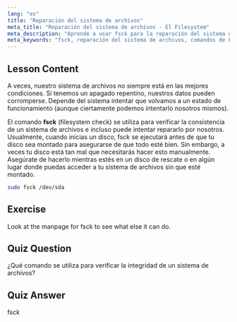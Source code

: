 ```yaml
---
lang: "es"
title: "Reparación del sistema de archivos"
meta_title: "Reparación del sistema de archivos - El Filesystem"
meta_description: "Aprende a usar fsck para la reparación del sistema de archivos de Linux y la recuperación de datos. Comprende cómo verificar y corregir errores de disco con este comando esencial. ¡Comienza tu viaje en Linux!"
meta_keywords: "fsck, reparación del sistema de archivos, comandos de Linux, errores de disco, recuperación de datos, tutorial de Linux, guía para principiantes"
---
```


## Lesson Content

A veces, nuestro sistema de archivos no siempre está en las mejores condiciones. Si tenemos un apagado repentino, nuestros datos pueden corromperse. Depende del sistema intentar que volvamos a un estado de funcionamiento (aunque ciertamente podemos intentarlo nosotros mismos).

El comando **fsck** (filesystem check) se utiliza para verificar la consistencia de un sistema de archivos e incluso puede intentar repararlo por nosotros. Usualmente, cuando inicias un disco, fsck se ejecutará antes de que tu disco sea montado para asegurarse de que todo esté bien. Sin embargo, a veces tu disco está tan mal que necesitarás hacer esto manualmente. Asegúrate de hacerlo mientras estés en un disco de rescate o en algún lugar donde puedas acceder a tu sistema de archivos sin que esté montado.

```bash
sudo fsck /dev/sda
```

## Exercise

Look at the manpage for fsck to see what else it can do.

## Quiz Question

¿Qué comando se utiliza para verificar la integridad de un sistema de archivos?

## Quiz Answer

fsck
